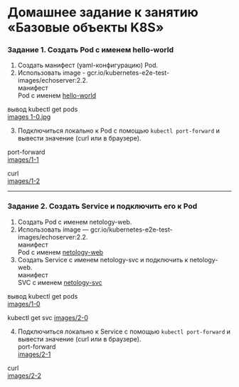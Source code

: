 # Домашнее задание к занятию «Базовые объекты K8S»


### Задание 1. Создать Pod с именем hello-world

1. Создать манифест (yaml-конфигурацию) Pod.
2. Использовать image - gcr.io/kubernetes-e2e-test-images/echoserver:2.2.  
манифест  
Pod с именем [hello-world](https://github.com/BelcEV1985/devops/blob/main/1.2/files/hello-world.yaml)

вывод kubectl get pods  
[images 1-0.jpg](https://github.com/BelcEV1985/devops/blob/main/1.2/images/1-0.jpg)

3. Подключиться локально к Pod с помощью `kubectl port-forward` и вывести значение (curl или в браузере).

port-forward  
[images/1-1](https://github.com/BelcEV1985/devops/blob/main/1.2/images/1-1.jpg)

curl  
[images/1-2](https://github.com/BelcEV1985/devops/blob/main/1.2/images/1-2.jpg)

------

### Задание 2. Создать Service и подключить его к Pod

1. Создать Pod с именем netology-web.
2. Использовать image — gcr.io/kubernetes-e2e-test-images/echoserver:2.2.  
манифест  
Pod с именем [netology-web](https://github.com/BelcEV1985/devops/blob/main/1.2/files/netology-web.yaml)
3. Создать Service с именем netology-svc и подключить к netology-web.  
манифест  
SVC с именем [netology-svc](https://github.com/BelcEV1985/devops/blob/main/1.2/files/netology-svc.yaml)

вывод kubectl get pods  
[images/1-0](https://github.com/BelcEV1985/devops/blob/main/1.2/images/1-0.jpg)  

kubectl get svc 
[images/2-0](https://github.com/BelcEV1985/devops/blob/main/1.2/images/2-0.jpg)

4. Подключиться локально к Service с помощью `kubectl port-forward` и вывести значение (curl или в браузере).  
port-forward   
[images/2-1  ](https://github.com/BelcEV1985/devops/blob/main/1.2/images/2-1.jpg)

curl  
[images/2-2  ](https://github.com/BelcEV1985/devops/blob/main/1.2/images/2-2.jpg)  

